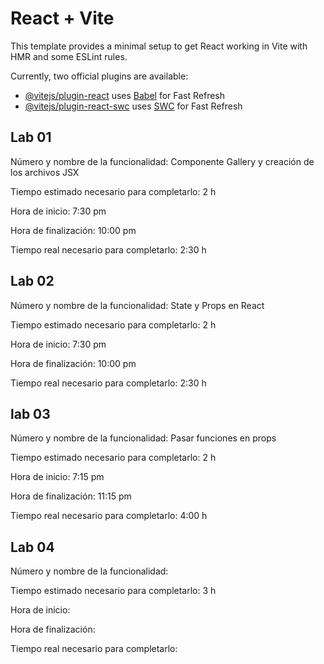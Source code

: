 # React + Vite

This template provides a minimal setup to get React working in Vite with HMR and some ESLint rules.

Currently, two official plugins are available:

- [@vitejs/plugin-react](https://github.com/vitejs/vite-plugin-react/blob/main/packages/plugin-react/README.md) uses [Babel](https://babeljs.io/) for Fast Refresh
- [@vitejs/plugin-react-swc](https://github.com/vitejs/vite-plugin-react-swc) uses [SWC](https://swc.rs/) for Fast Refresh

## Lab 01

Número y nombre de la funcionalidad: Componente Gallery y creación de los archivos JSX

Tiempo estimado necesario para completarlo: 2 h

Hora de inicio: 7:30 pm

Hora de finalización: 10:00 pm 

Tiempo real necesario para completarlo: 2:30 h

## Lab 02

Número y nombre de la funcionalidad: State y Props en React

Tiempo estimado necesario para completarlo: 2 h

Hora de inicio: 7:30 pm

Hora de finalización: 10:00 pm 

Tiempo real necesario para completarlo: 2:30 h

## lab 03

Número y nombre de la funcionalidad: Pasar funciones en props

Tiempo estimado necesario para completarlo: 2 h

Hora de inicio: 7:15 pm

Hora de finalización: 11:15 pm

Tiempo real necesario para completarlo: 4:00 h

## Lab 04

Número y nombre de la funcionalidad:

Tiempo estimado necesario para completarlo: 3 h

Hora de inicio:

Hora de finalización:

Tiempo real necesario para completarlo: